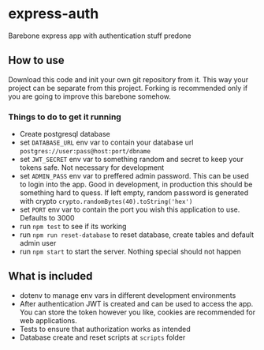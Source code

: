 # express-auth
Barebone express app with authentication stuff predone

## How to use
Download this code and init your own git repository from it. This way your project can be separate from this project. Forking is recommended only if you are going to improve this barebone somehow.

### Things to do to get it running

 - Create postgresql database
 - set `DATABASE_URL` env var to contain your database url `postgres://user:pass@host:port/dbname`
 - set `JWT_SECRET` env var to something random and secret to keep your tokens safe. Not necessary for development
 - set `ADMIN_PASS` env var to preffered admin password. This can be used to login into the app. Good in development, in production this should be something hard to quess. If left empty, random password is generated with crypto `crypto.randomBytes(40).toString('hex')`
 - set `PORT` env var to contain the port you wish this application to use. Defaults to 3000
 - run `npm test` to see if its working
 - run `npm run reset-database` to reset database, create tables and default admin user
 - run `npm start` to start the server. Nothing special should not happen
 

## What is included
 - dotenv to manage env vars in different development environments
 - After authentication JWT is created and can be used to access the app. You can store the token however you like, cookies are recommended for web applications.
 - Tests to ensure that authorization works as intended
 - Database create and reset scripts at `scripts` folder

